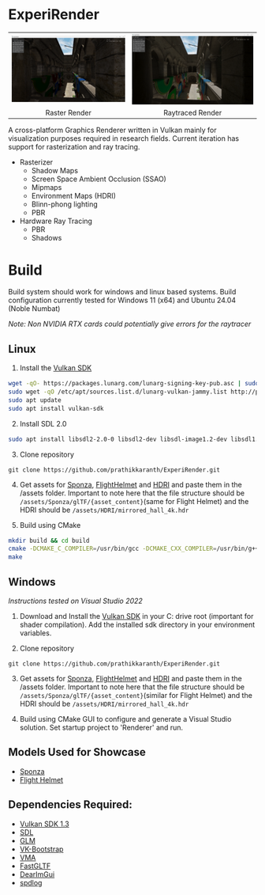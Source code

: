 # ExperiRender

<table>
  <tr>
    <td><img src="docs/images/ExperiRender_Sponza.png" width="1000"/></td>
    <td><img src="docs/images/Sponza-RT_Mat.png" width="1000"/></td>
  </tr>
  <tr>
    <td align="center">Raster Render</td>
    <td align="center">Raytraced Render</td>
  </tr>
</table>

A cross-platform Graphics Renderer written in Vulkan mainly for visualization purposes required in research fields. Current iteration has support for rasterization and ray tracing. 

- Rasterizer
    - Shadow Maps 
    - Screen Space Ambient Occlusion (SSAO) 
    - Mipmaps 
    - Environment Maps (HDRI)
    - Blinn-phong lighting 
    - PBR
- Hardware Ray Tracing
    - PBR
    - Shadows

# Build

Build system should work for windows and linux based systems. Build configuration currently tested for Windows 11 (x64) and Ubuntu 24.04 (Noble Numbat)

_Note: Non NVIDIA RTX cards could potentially give errors for the raytracer_

## Linux

1. Install the [Vulkan SDK](https://vulkan.lunarg.com/doc/view/latest/linux/getting_started_ubuntu.html)
```bash
wget -qO- https://packages.lunarg.com/lunarg-signing-key-pub.asc | sudo tee /etc/apt/trusted.gpg.d/lunarg.asc
sudo wget -qO /etc/apt/sources.list.d/lunarg-vulkan-jammy.list http://packages.lunarg.com/vulkan/lunarg-vulkan-jammy.list
sudo apt update
sudo apt install vulkan-sdk
```

2. Install SDL 2.0
```bash
sudo apt install libsdl2-2.0-0 libsdl2-dev libsdl-image1.2-dev libsdl1.2-dev
```

3. Clone repository
```
git clone https://github.com/prathikkaranth/ExperiRender.git
```

4. Get assets for [Sponza](https://github.com/KhronosGroup/glTF-Sample-Models/tree/main/2.0/Sponza), [FlightHelmet](https://github.com/KhronosGroup/glTF-Sample-Models/tree/main/2.0/FlightHelmet) and [HDRI](https://polyhaven.com/a/mirrored_hall) and paste them in the /assets folder. Important to note here that the file structure should be `/assets/Sponza/glTF/{asset_content}`(same for Flight Helmet) and the HDRI should be `/assets/HDRI/mirrored_hall_4k.hdr`

5. Build using CMake

```bash
mkdir build && cd build
cmake -DCMAKE_C_COMPILER=/usr/bin/gcc -DCMAKE_CXX_COMPILER=/usr/bin/g++ -DCMAKE_CXX_FLAGS="-std=c++20" -DCMAKE_CXX_SCAN_FOR_MODULES=OFF ..
make
```

## Windows

_Instructions tested on Visual Studio 2022_

1. Download and Install the [Vulkan SDK](https://vulkan.lunarg.com/sdk/home#windows) in your C: drive root (important for shader compilation). Add the installed sdk directory in your environment variables.

2. Clone repository
```
git clone https://github.com/prathikkaranth/ExperiRender.git
```

3. Get assets for [Sponza](https://github.com/KhronosGroup/glTF-Sample-Models/tree/main/2.0/Sponza), [FlightHelmet](https://github.com/KhronosGroup/glTF-Sample-Models/tree/main/2.0/FlightHelmet) and [HDRI](https://polyhaven.com/a/mirrored_hall) and paste them in the /assets folder. Important to note here that the file structure should be `/assets/Sponza/glTF/{asset_content}`(similar for Flight Helmet) and the HDRI should be `/assets/HDRI/mirrored_hall_4k.hdr`

4. Build using CMake GUI to configure and generate a Visual Studio solution. Set startup project to 'Renderer' and run.


## Models Used for Showcase

- [Sponza](https://github.com/KhronosGroup/glTF-Sample-Models/tree/main/2.0/Sponza)
- [Flight Helmet](https://github.com/KhronosGroup/glTF-Sample-Models/tree/main/2.0/FlightHelmet)

## Dependencies Required:

- [Vulkan SDK 1.3](https://vulkan.lunarg.com/sdk/home)
- [SDL](https://github.com/libsdl-org/SDL)
- [GLM](https://github.com/g-truc/glm)
- [VK-Bootstrap](https://github.com/charles-lunarg/vk-bootstrap)
- [VMA](https://github.com/GPUOpen-LibrariesAndSDKs/VulkanMemoryAllocator)
- [FastGLTF](https://github.com/spnda/fastgltf)
- [DearImGui](https://github.com/ocornut/imgui)
- [spdlog](https://github.com/gabime/spdlog)


